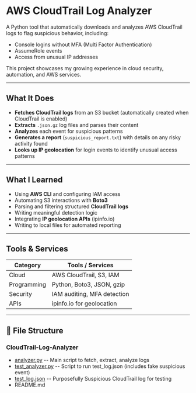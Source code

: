 # AWS CloudTrail Log Analyzer

A Python tool that automatically downloads and analyzes AWS CloudTrail logs to flag suspicious behavior, including:
- Console logins without MFA (Multi Factor Authentication)
- AssumeRole events
- Access from unusual IP addresses

This project showcases my growing experience in cloud security, automation, and AWS services.

---

## What It Does

- **Fetches CloudTrail logs** from an S3 bucket (automatically created when CloudTrail is enabled)
- **Extracts** `.json.gz` log files and parses their content
- **Analyzes** each event for suspicious patterns
- **Generates a report** (`suspicious_report.txt`) with details on any risky activity found
- **Looks up IP geolocation** for login events to identify unusual access patterns

---

## What I Learned

- Using **AWS CLI** and configuring IAM access
- Automating S3 interactions with **Boto3**
- Parsing and filtering structured **CloudTrail logs**
- Writing meaningful detection logic
- Integrating **IP geolocation APIs** (ipinfo.io)
- Writing to local files for automated reporting

---

##  Tools & Services

| Category     | Tools / Services               |
|--------------|-------------------------------|
| Cloud        | AWS CloudTrail, S3, IAM       |
| Programming  | Python, Boto3, JSON, gzip     |
| Security     | IAM auditing, MFA detection   |
| APIs         | ipinfo.io for geolocation     |

---

## 📂 File Structure

### CloudTrail-Log-Analyzer 

- [analyzer.py](https://github.com/sudo-JohnP/CloudTrail-Log-Analyzer/blob/main/analyzer.py) -- Main script to fetch, extract, analyze logs
- [test_analyzer.py](https://github.com/sudo-JohnP/CloudTrail-Log-Analyzer/blob/main/test_analyzer.py) -- Script to run test_log.json (includes fake suspicious event)
- [test_log.json](https://github.com/sudo-JohnP/CloudTrail-Log-Analyzer/blob/main/test_log.JSON) -- Purposefully Suspicious CloudTrail log for testing     
- README.md 
